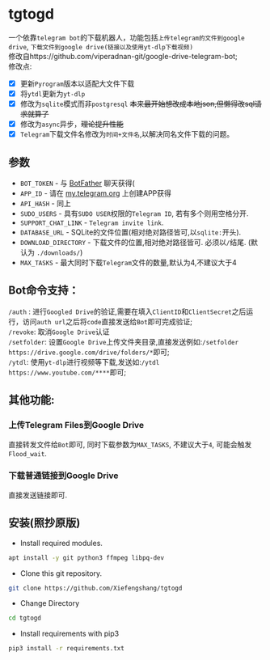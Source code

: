 # tgtogd
一个依靠`telegram bot`的下载机器人，功能包括`上传telegram的文件到google drive`, `下载文件到google drive(链接以及使用yt-dlp下载视频)`  
修改自https://github.com/viperadnan-git/google-drive-telegram-bot;  
修改点:
- [X] 更新`Pyrogram`版本以适配大文件下载
- [X] 将`ytdl`更新为`yt-dlp`
- [X] 修改为`sqlite`模式而非`postgresql` ~~本来最开始想改成本地json,但懒得改sql请求就算了~~
- [X] 修改为`async`异步，~~理论提升性能~~
- [X] `Telegram`下载文件名修改为`时间+文件名`,以解决同名文件下载的问题。
## 参数
- `BOT_TOKEN` - 与 [BotFather](https://t.me/botfather) 聊天获得(
- `APP_ID` - 请在 [my.telegram.org](https://my.telegram.org/apps) 上创建APP获得
- `API_HASH` - 同上
- `SUDO_USERS` - 具有`SUDO USER`权限的`Telegram ID`, 若有多个则用空格分开.
- `SUPPORT_CHAT_LINK` - `Telegram invite link`.
- `DATABASE_URL` - SQLite的文件位置(相对绝对路径皆可,以`sqlite:`开头).
- `DOWNLOAD_DIRECTORY` - 下载文件的位置,相对绝对路径皆可. 必须以`/`结尾. (默认为 `./downloads/`)
- `MAX_TASKS` - 最大同时下载`Telegram`文件的数量,默认为4,不建议大于4
## Bot命令支持：
`/auth` : 进行`Googled Drive`的验证,需要在填入`ClientID`和`ClientSecret`之后运行，访问`auth url`之后将`code`直接发送给`Bot`即可完成验证;  
`/revoke`: 取消`Google Drive`认证  
`/setfolder`: 设置`Google Drive`上传文件夹目录,直接发送例如:`/setfolder https://drive.google.com/drive/folders/*`即可;  
`/ytdl`: 使用`yt-dlp`进行视频等下载,发送如:`/ytdl https://www.youtube.com/****`即可;
## 其他功能:
### 上传Telegram Files到Google Drive
直接转发文件给`Bot`即可, 同时下载参数为`MAX_TASKS`, 不建议大于`4`, 可能会触发`Flood_wait`.
### 下载普通链接到Google Drive
直接发送链接即可.
## 安装(照抄原版)
- Install required modules.
```sh
apt install -y git python3 ffmpeg libpq-dev
```
- Clone this git repository.
```sh 
git clone https://github.com/Xiefengshang/tgtogd
```
- Change Directory
```sh 
cd tgtogd
```
- Install requirements with pip3
```sh 
pip3 install -r requirements.txt
